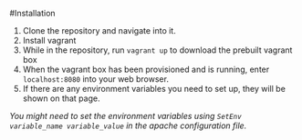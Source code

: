 #Installation

1. Clone the repository and navigate into it.
2. Install vagrant
3. While in the repository, run `vagrant up` to download the prebuilt vagrant box
4. When the vagrant box has been provisioned and is running, enter `localhost:8080` into your web browser.
5. If there are any environment variables you need to set up, they will be shown on that page.

*You might need to set the environment variables using `SetEnv variable_name variable_value` in the apache configuration file.*